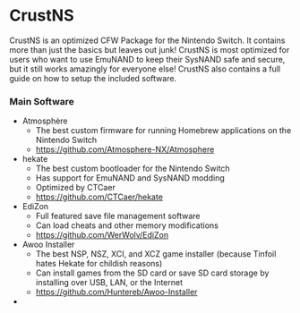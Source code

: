 # CrustNS
CrustNS is an optimized CFW Package for the Nintendo Switch. It contains more than just the basics but leaves out junk! CrustNS is most optimized for users who want to use EmuNAND to keep their SysNAND safe and secure, but it still works amazingly for everyone else! CrustNS also contains a full guide on how to setup the included software.
### Main Software
 + Atmosphère
   - The best custom firmware for running Homebrew applications on the Nintendo Switch
   - https://github.com/Atmosphere-NX/Atmosphere
 + hekate
   - The best custom bootloader for the Nintendo Switch
   - Has support for EmuNAND and SysNAND modding
   - Optimized by CTCaer
   - https://github.com/CTCaer/hekate
 + EdiZon
   - Full featured save file management software
   - Can load cheats and other memory modifications
   - https://github.com/WerWolv/EdiZon
 + Awoo Installer
   - The best NSP, NSZ, XCI, and XCZ game installer (because Tinfoil hates Hekate for childish reasons)
   - Can install games from the SD card or save SD card storage by installing over USB, LAN, or the Internet
   - https://github.com/Huntereb/Awoo-Installer
 + 
